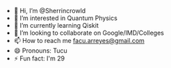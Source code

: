 - 👋 Hi, I’m @Sherrincrowld
- 👀 I’m interested in Quantum Physics
- 🌱 I’m currently learning Qiskit
- 💞️ I’m looking to collaborate on Google/IMD/Colleges
- 📫 How to reach me facu.arreyes@gmail.com
- 😄 Pronouns: Tucu
- ⚡ Fun fact: I'm 29

<!---
Sherrincrowld/Sherrincrowld is a ✨ special ✨ repository because its `README.md` (this file) appears on your GitHub profile.
You can click the Preview link to take a look at your changes.
--->
